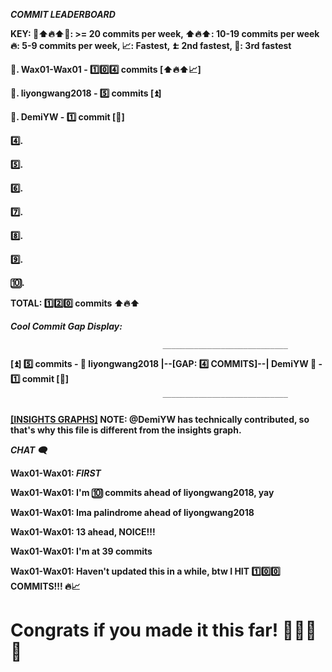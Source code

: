 **_COMMIT LEADERBOARD_**

**KEY: 💎⬆️🔥⬆️💎: >= 20 commits per week, ⬆️🔥⬆️: 10-19 commits per week 🔥: 5-9 commits per week, 📈: Fastest, ⏫: 2nd fastest, 🔼: 3rd fastest**

**🥇. Wax01-Wax01 - 1️⃣0️⃣4️⃣ commits [⬆️🔥⬆️📈]**

**🥈. liyongwang2018 - 5️⃣ commits [⏫]**

**🥉. DemiYW - 1️⃣ commit [🔼]**

**4️⃣.**

**5️⃣.**

**6️⃣.**

**7️⃣.**

**8️⃣.**

**9️⃣.**

**🔟.**

**TOTAL: 1️⃣2️⃣0️⃣ commits ⬆️🔥⬆️**

**_Cool Commit Gap Display:_**

                                      ____________________________

**[⏫] 5️⃣ commits - 🥈 liyongwang2018 |--[GAP:  4️⃣ COMMITS]--| DemiYW 🥉 - 1️⃣ commit [🔼]**
   
                                      ‾‾‾‾‾‾‾‾‾‾‾‾‾‾‾‾‾‾‾‾‾‾‾‾‾‾‾‾

**[\[INSIGHTS GRAPHS\]](https://github.com/Wax01-Wax01/Minecraft-modded/graphs/contributors) NOTE: @DemiYW has technically contributed, so that's why this file is different from the insights graph.**

_**CHAT 🗨️**_

**Wax01-Wax01: _FIRST_**

**Wax01-Wax01: I'm 🔟 commits ahead of liyongwang2018, yay**

**Wax01-Wax01: Ima palindrome ahead of liyongwang2018**

**Wax01-Wax01: 13 ahead, NOICE!!!**

**Wax01-Wax01: I'm at 39 commits**

**Wax01-Wax01: Haven't updated this in a while, btw I HIT 1️⃣0️⃣0️⃣ COMMITS!!! 🔥📈**

# Congrats if you made it this far! 💎🎉🚀🌟
